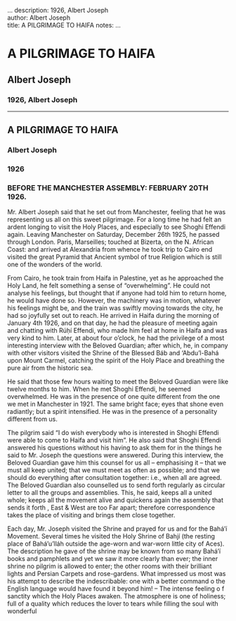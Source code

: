 ...
description: 1926, Albert Joseph  
author: Albert Joseph  
title: A PILGRIMAGE TO HAIFA 
notes:
...


# A PILGRIMAGE TO HAIFA  
## Albert Joseph  
### 1926, Albert Joseph  

------




## A PILGRIMAGE TO HAIFA

### Albert Joseph

### 1926

### BEFORE THE MANCHESTER ASSEMBLY: FEBRUARY 20TH 1926. 

Mr. Albert Joseph said that he set out from Manchester, feeling that he was representing us all on this sweet pilgrimage. For a long time he had felt an ardent longing to visit the Holy Places, and especially to see Shoghi Effendi again. Leaving Manchester on Saturday, December 26th 1925, he passed through London. Paris, Marseilles; touched at Bizerta, on the N. African Coast: and arrived at Alexandria from whence he took trip to Cairo end visited the great Pyramid that Ancient symbol of true Religion which is still one of the wonders of the world.  

From Cairo, he took train from Haifa in Palestine, yet as he approached the Holy Land, he felt something a sense of “overwhelming”. He could not analyse his feelings, but thought that if anyone had told him to return home, he would have done so. However, the machinery was in motion, whatever his feelings might be, and the train was swiftly moving towards the city, he had so joyfully set out to reach. He arrived in Haifa during the morning of January 4th 1926, and on that day, he had the pleasure of meeting again and chatting with Rúḥí Effendi, who made him feel at home in Haifa and was very kind to him. Later, at about four o’clock, he had the privilege of a most interesting interview with the Beloved Guardian; after which, he, in company with other visitors visited the Shrine of the Blessed Báb and ‘Abdu’l-Bahá upon Mount Carmel, catching the spirit of the Holy Place and breathing the pure air from the historic sea.  

He said that those few hours waiting to meet the Beloved Guardian were like twelve months to him. When he met Shoghi Effendi, he seemed overwhelmed. He was in the presence of one quite different from the one we met in Manchester in 1921. The same bright face; eyes that shone even radiantly; but a spirit intensified. He was in the presence of a personality different from us.  

The pilgrim said “I do wish everybody who is interested in Shoghi Effendi were able to come to Haifa and visit him”. He also said that Shoghi Effendi answered his questions without his having to ask them for in the things he said to Mr. Joseph the questions were answered. During this interview, the Beloved Guardian gave him this counsel for us all – emphasising it – that we must all keep united;  that we must meet as often as possible; and that we should do everything after consultation together: i.e., when all are agreed. The Beloved Guardian also counselled us to send forth regularly as circular letter to all the groups and assemblies.	This, he said, keeps all a united whole; keeps all	the movement alive and quickens again the assembly that sends it forth ,	East & West are too Far apart; therefore correspondence takes the place of visiting and brings them close together.  

Each day, Mr. Joseph visited the Shrine and prayed for us and for the Bahá’í Movement. Several times he visited the Holy Shrine of Bahjí (the resting place of Bahá’u’lláh outside the age-worn and war-worn little city of Aces). The description he gave of the shrine may be known from so many Bahá’í books and pamphlets and yet we saw it more clearly than ever; the inner shrine no pilgrim is allowed to enter; the other rooms with their brilliant lights and Persian Carpets and rose-gardens. What impressed us most was his attempt to describe the indescribable: one with a better command o the English language would have found it beyond him! – The intense feeling o f sanctity which the Holy Places awaken. The atmosphere is one of holiness; full of a quality which reduces the lover to tears while filling the soul with wonderful